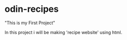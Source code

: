 # odin-recipes
"This is my First Project"
 
In this project i will be making 'recipe website' using html.